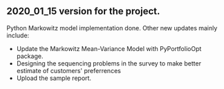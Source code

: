 ## 2020_01_15 version for the project. 
Python Markowitz model implementation done.
Other new updates mainly include:
+ Update the Markowitz Mean-Variance Model with PyPortfolioOpt package.
+ Designing the sequencing problems in the survey to make better estimate of customers' preferrences
+ Upload the sample report.
